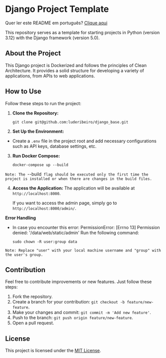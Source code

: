 # Django Project Template

Quer ler este README em português? [Clique aqui](README.md)

This repository serves as a template for starting projects in Python (version 3.12) with the Django framework (version 5.0).

## About the Project

This Django project is Dockerized and follows the principles of Clean Architecture. It provides a solid structure for developing a variety of applications, from APIs to web applications.

## How to Use

Follow these steps to run the project:

1.  **Clone the Repository:**

        git clone git@github.com:luderibeiro/django_base.git

2.  **Set Up the Environment:**

-   Create a `.env` file in the project root and add necessary configurations such as API keys, database settings, etc.

3.  **Run Docker Compose:**

        docker-compose up --build

`Note: The `--build` flag should be executed only the first time the project is installed or when there are changes in the build files.`

4. **Access the Application:**
   The application will be available at `http://localhost:8000`.

   If you want to access the admin page, simply go to `http://localhost:8000/admin/`.

**Error Handling**

-   In case you encounter this error: PermissionError: [Errno 13] Permission denied: '/data/web/static/admin'
    Run the following command:

        sudo chown -R user:group data

`Note: Replace "user" with your local machine username and "group" with the user's group.`

## Contribution

Feel free to contribute improvements or new features. Just follow these steps:

1. Fork the repository.
2. Create a branch for your contribution: `git checkout -b feature/new-feature`.
3. Make your changes and commit: `git commit -m 'Add new feature'`.
4. Push to the branch: `git push origin feature/new-feature`.
5. Open a pull request.

## License

This project is licensed under the [MIT License](LICENSE).
